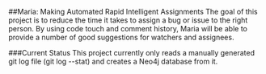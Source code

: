 ##Maria: Making Automated Rapid Intelligent Assignments
The goal of this project is to reduce the time it takes to assign a bug or issue to the right person.  By using
code touch and comment history, Maria will be able to provide a number of good suggestions for watchers and assignees.

###Current Status
This project currently only reads a manually generated git log file (git log --stat) and creates a Neo4j database from
it.